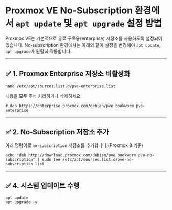 # Proxmox VE No-Subscription 환경에서 `apt update` 및 `apt upgrade` 설정 방법

Proxmox VE는 기본적으로 유료 구독용(enterprise) 저장소를 사용하도록 설정되어 있습니다. No-subscription 환경에서는 아래와 같이 설정을 변경해야 `apt update`, `apt upgrade`가 원활히 작동합니다.

---

## ✅ 1. Proxmox Enterprise 저장소 비활성화

```
nano /etc/apt/sources.list.d/pve-enterprise.list
```

내용을 모두 주석 처리하거나 삭제하세요:

```
# deb https://enterprise.proxmox.com/debian/pve bookworm pve-enterprise
```

---

## ✅ 2. No-Subscription 저장소 추가

아래 명령어로 `no-subscription` 저장소를 추가합니다.(Proxmox 8 기준)

```
echo "deb http://download.proxmox.com/debian/pve bookworm pve-no-subscription" | sudo tee /etc/apt/sources.list.d/pve-no-subscription.list
```

---

## ✅ 4. 시스템 업데이트 수행

```
apt update
apt upgrade -y
```
